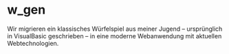 # w_gen
Wir migrieren ein klassisches Würfelspiel aus meiner Jugend – ursprünglich in VisualBasic geschrieben – in eine moderne Webanwendung mit aktuellen Webtechnologien.
